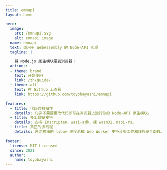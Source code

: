 ```yaml
---
title: emnapi
layout: home

hero:
  image:
    src: /emnapi.svg
    alt: emnapi image
  name: emnapi
  text: 适用于 WebAssembly 的 Node-API 实现
  tagline: |

    将 Node.js 原生模块带到浏览器！
  actions:
  - theme: brand
    text: 开始使用
    link: /zh/guide/
  - theme: alt
    text: 在 Github 上查看
    link: https://github.com/toyobayashi/emnapi

features:
  - title: 代码的移植性
    details: 几乎不需要更改代码即可在浏览器上运行你的 Node-API 原生模块。
  - title: 多工具链支持
    details: 支持 Emscripten、wasi-sdk、裸 wasm32、napi-rs。
  - title: 真正的多线程
    details: 通过移植的 libuv 线程池和 Web Worker 支持异步工作和线程安全函数。

footer:
  license: MIT Licensed
  since: 2021
  author:
    name: toyobayashi
---
```

